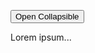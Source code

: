 <button type="button" class="collapsible">Open Collapsible</button>
<div class="content">
  <p>Lorem ipsum...</p>
</div>
